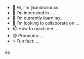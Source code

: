 - 👋 Hi, I’m @androlinuxs
- 👀 I’m interested in ...
- 🌱 I’m currently learning ...
- 💞️ I’m looking to collaborate on ...
- 📫 How to reach me ...
- 😄 Pronouns: ...
- ⚡ Fun fact: ...

<!---
androlinuxs/androlinuxs is a ✨ special ✨ repository because its `README.md` (this file) appears on your GitHub profile.
You can click the Preview link to take a look at your changes.
--->es
